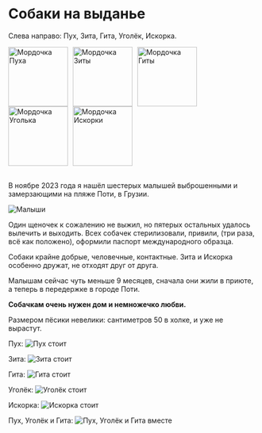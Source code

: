 # Собаки на выданье

Слева направо: Пух, Зита, Гита, Уголёк, Искорка.

<div class="dogs-faces">
<img src="img/puh-face.png" alt="Мордочка Пуха">
<img src="img/zita-face2.png" alt="Мордочка Зиты">
<img src="img/gita-face.png" alt="Мордочка Гиты">
<img src="img/ugol-face.png" alt="Мордочка Уголька">
<img src="img/iskra-face2.png" alt="Мордочка Искорки">
</div><br>

В ноябре 2023 года я нашёл шестерых малышей выброшенными и замерзающими на пляже Поти, в Грузии.

![Малыши](img/young.jpg)

Один щеночек к сожалению не выжил, но пятерых остальных удалось вылечить и выходить. Всех собачек стерилизовали, привили, (три раза, всё как положено), оформили паспорт международного образца.

Собаки крайне добрые, человечные, контактные. Зита и Искорка особенно дружат, не отходят друг от друга.

Малышам сейчас чуть меньше 9 месяцев, сначала они жили в приюте, а теперь в передержке в городе Поти.

**Собачкам очень нужен дом и немножечко любви.**

Размером пёсики невелики: сантиметров 50 в холке, и уже не вырастут.

Пух:
<img src="img/puh-full.jpg" alt="Пух стоит">

Зита:
<img src="img/zita-full.jpg" alt="Зита стоит">

Гита:
<img src="img/gita-full.jpg" alt="Гита стоит">

Уголёк:
<img src="img/ugol-full.jpg" alt="Уголёк стоит">

Искорка:
<img src="img/iskra-full.jpg" alt="Искорка стоит">

Пух, Уголёк и Гита:
<img src="img/ugol-puh-gita.jpg" alt="Пух, Уголёк и Гита вместе">

<style type="text/css">
.dogs-faces {
  overflow: hidden;
}
.dogs-faces img {
  float: left;
  height: 120px;
  margin-right: 10px;
}
</style>

